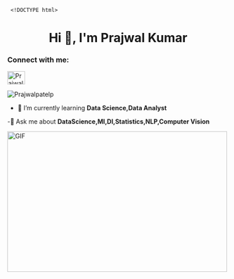      <!DOCTYPE html>
<html lang="en">
<head>
    <meta charset="UTF-8">
    <meta http-equiv="X-UA-Compatible" content="IE=edge">
    <meta name="viewport" content="width=device-width, initial-scale=1.0">
<body>
    <h1 align="center">Hi 👋, I'm Prajwal Kumar</h1>
<h3 align="left">Connect with me:</h3>
<p align="left">
<a href="https://linkedin.com/in/prajwal-kumar-b-t-b5240225a/" target="blank"><img align="center" src="https://raw.githubusercontent.com/rahuldkjain/github-profile-readme-generator/master/src/images/icons/Social/linked-in-alt.svg" alt="Prajwalpatelp" height="30" width="40" /></a>
</p>
<p align="left"> <img src="https://komarev.com/ghpvc/?username=Prajwalpatelp&label=Profile%20views&color=0e75b6&style=flat" alt="Prajwalpatelp" /> </p>
     
- 🌱 I’m currently learning **Data Science,Data Analyst**

-💬 Ask me about **DataScience,Ml,Dl,Statistics,NLP,Computer Vision**


<img class="align" align="center" alt="GIF" src="https://github.com/abhisheknaiidu/abhisheknaiidu/blob/master/code.gif?raw=true" width="500" height="320" />

